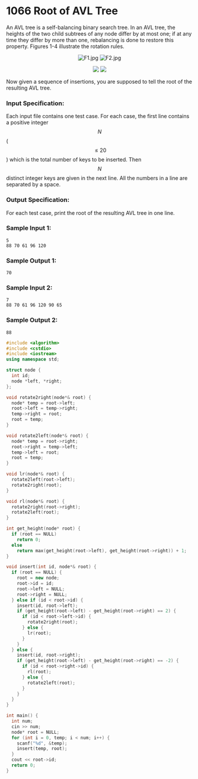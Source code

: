 # 1066 Root of AVL Tree
An AVL tree is a self-balancing binary search tree.  In an AVL tree, the heights of the two child subtrees of any node differ by at most one; if at any time they differ by more than one, rebalancing is done to restore this property.  Figures 1-4 illustrate the rotation rules.

<center>

![F1.jpg](~/8e3c8cca-d5ab-490b-be8b-c7101ffb94a4.jpg)
![F2.jpg](~/bcdb39fb-08b6-41d8-8a3d-96708e4ad97c.jpg)


![](~/33) 
![](~/34)
</center>
Now given a sequence of insertions, you are supposed to tell the root of the resulting AVL tree.

### Input Specification:

Each input file contains one test case.  For each case, the first line contains a positive integer $$N$$ ($$\le 20$$) which is the total number of keys to be inserted.  Then $$N$$ distinct integer keys are given in the next line.  All the numbers in a line are separated by a space.

### Output Specification:

For each test case, print the root of the resulting AVL tree in one line.

### Sample Input 1:
```in
5
88 70 61 96 120
```

### Sample Output 1:
```out
70
```

### Sample Input 2:
```
7
88 70 61 96 120 90 65
```

### Sample Output 2:
```
88
```
```cpp
#include <algorithm>
#include <cstdio>
#include <iostream>
using namespace std;

struct node {
  int id;
  node *left, *right;
};

void rotate2right(node*& root) {
  node* temp = root->left;
  root->left = temp->right;
  temp->right = root;
  root = temp;
}

void rotate2left(node*& root) {
  node* temp = root->right;
  root->right = temp->left;
  temp->left = root;
  root = temp;
}

void lr(node*& root) {
  rotate2left(root->left);
  rotate2right(root);
}

void rl(node*& root) {
  rotate2right(root->right);
  rotate2left(root);
}

int get_height(node* root) {
  if (root == NULL)
    return 0;
  else
    return max(get_height(root->left), get_height(root->right)) + 1;
}

void insert(int id, node*& root) {
  if (root == NULL) {
    root = new node;
    root->id = id;
    root->left = NULL;
    root->right = NULL;
  } else if (id < root->id) {
    insert(id, root->left);
    if (get_height(root->left) - get_height(root->right) == 2) {
      if (id < root->left->id) {
        rotate2right(root);
      } else {
        lr(root);
      }
    }
  } else {
    insert(id, root->right);
    if (get_height(root->left) - get_height(root->right) == -2) {
      if (id < root->right->id) {
        rl(root);
      } else {
        rotate2left(root);
      }
    }
  }
}

int main() {
  int num;
  cin >> num;
  node* root = NULL;
  for (int i = 0, temp; i < num; i++) {
    scanf("%d", &temp);
    insert(temp, root);
  }
  cout << root->id;
  return 0;
}
```
